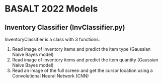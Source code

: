 # BASALT 2022 Models

## Inventory Classifier (InvClassifier.py)

InventoryClassifier is a class with 3 functions: 
1. Read image of inventory items and predict the item type (Gaussian Naive Bayes model)
2. Read image of inventory items and predict the item quantity (Gaussian Naive Bayes model)
3. Read an image of the full screen and get the cursor location using a Convolutional Neural Network (CNN)
